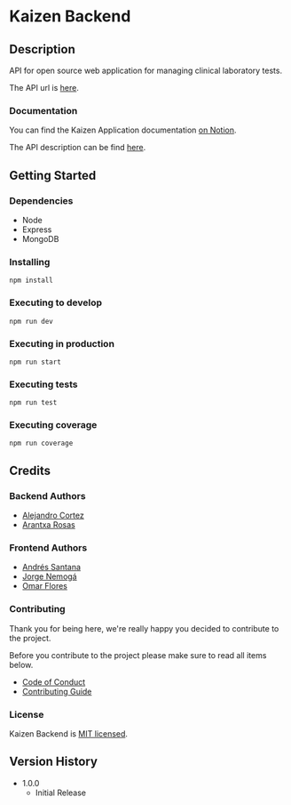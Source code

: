# Kaizen Backend

## Description

API for open source web application for managing clinical laboratory tests.

The API url is [here](https://kaizen-medical.herokuapp.com/).


### Documentation

You can find the Kaizen Application documentation [on Notion](https://www.notion.so/Kaizen-6174429006e54f2ea3f4569cf95185e5). 

The API description can be find [here](https://documenter.getpostman.com/view/11281492/SzmZdfqW?version=latest).


## Getting Started

### Dependencies

* Node
* Express
* MongoDB

### Installing

```
npm install
```

### Executing to develop

```
npm run dev
```

### Executing in production

```
npm run start
```

### Executing tests

```
npm run test
```

### Executing coverage

```
npm run coverage
```

## Credits

### Backend Authors

* [Alejandro Cortez](https://www.linkedin.com/in/alejandro-cortez/)  
* [Arantxa Rosas](http://aryrosvall.com)

### Frontend Authors

* [Andrés Santana](https://www.linkedin.com/in/andr%C3%A9s-santana-lizcano-a4b960191/)
* [Jorge Nemogá](https://www.linkedin.com/in/jhnemogap/)
* [Omar Flores](https://twitter.com/omarefg)

### Contributing

Thank you for being here, we're really happy you decided to contribute to the project.

Before you contribute to the project please make sure to read all items below.

* [Code of Conduct](/CODE_OF_CONDUCT.md)
* [Contributing Guide](/CONTRIBUTING.md)

### License

Kaizen Backend is [MIT licensed](./LICENSE).

## Version History

* 1.0.0
    * Initial Release
